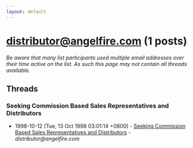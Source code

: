 ```yaml
---
layout: default
---
```


# distributor@angelfire.com (1 posts)

_Be aware that many list participants used multiple email addresses over their time active on the list. As such this page may not contain all threads available._

## Threads

### Seeking Commission Based Sales Representatives and Distributors
+ 1998-10-12 (Tue, 13 Oct 1998 03:01:14 +0800) - [Seeking Commission Based Sales Representatives and Distributors](/archive/1998/10/851a4040ad5e65a2311c7fc5d2ba567fcdcc27fe06fbfc1875c4c5f87430734e) - _distributor@angelfire.com_

